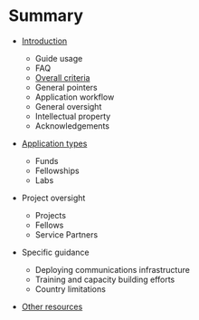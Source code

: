 # Summary

* [Introduction](README.md)
  * Guide usage
  * FAQ
  * [Overall criteria](overall-criteria.md)
  * General pointers
  * Application workflow
  * General oversight
  * Intellectual property
  * Acknowledgements
* [Application types](application-types.md)
  * Funds
  * Fellowships
  * Labs

* Project oversight
  * Projects
  * Fellows
  * Service Partners
* Specific guidance
  * Deploying communications infrastructure
  * Training and capacity building efforts
  * Country limitations
* [Other resources](other-guides.md)



